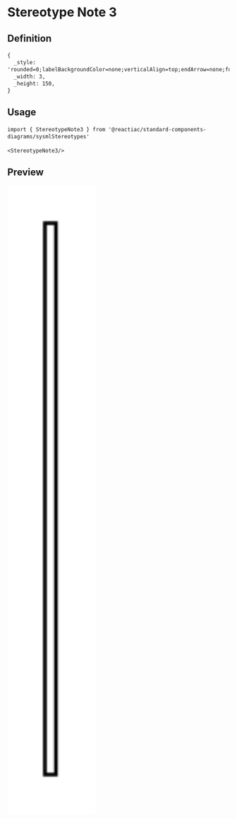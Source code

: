 # Stereotype Note 3

## Definition

```
{
  _style: 'rounded=0;labelBackgroundColor=none;verticalAlign=top;endArrow=none;fontStyle=1;html=1;',
  _width: 3,
  _height: 150,
}
```

## Usage

```
import { StereotypeNote3 } from '@reactiac/standard-components-diagrams/sysmlStereotypes'

<StereotypeNote3/>
```

## Preview

<img src="./stereotype-note-3.png" width="200"/>
